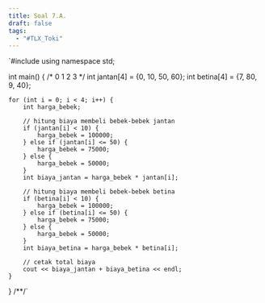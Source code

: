 ```yaml
---
title: Soal 7.A.
draft: false
tags:
  - "#TLX_Toki"
---
```

`#include <iostream>
using namespace std;

int main() { /*      0   1   2   3           */
    int jantan[4] = {0, 10, 50, 60};
    int betina[4] = {7, 80, 9, 40};

    for (int i = 0; i < 4; i++) {
        int harga_bebek;

        // hitung biaya membeli bebek-bebek jantan
        if (jantan[i] < 10) {
            harga_bebek = 100000;
        } else if (jantan[i] <= 50) {
            harga_bebek = 75000;
        } else {
            harga_bebek = 50000;
        }
        int biaya_jantan = harga_bebek * jantan[i];

        // hitung biaya membeli bebek-bebek betina
        if (betina[i] < 10) {
            harga_bebek = 100000;
        } else if (betina[i] <= 50) {
            harga_bebek = 75000;
        } else {
            harga_bebek = 50000;
        }
        int biaya_betina = harga_bebek * betina[i];

        // cetak total biaya
        cout << biaya_jantan + biaya_betina << endl;
    }
}
/**/`